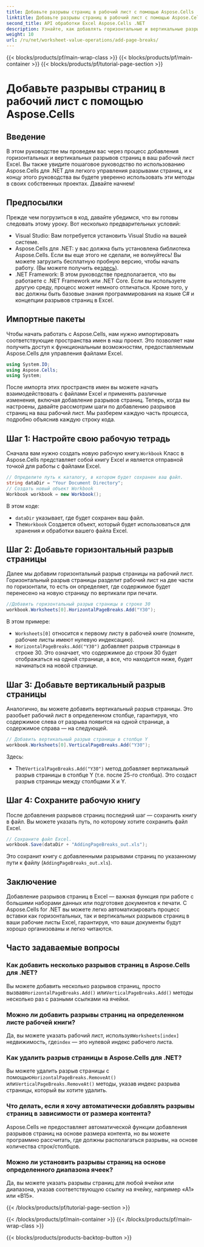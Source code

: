```yaml
---
title: Добавьте разрывы страниц в рабочий лист с помощью Aspose.Cells
linktitle: Добавьте разрывы страниц в рабочий лист с помощью Aspose.Cells
second_title: API обработки Excel Aspose.Cells .NET
description: Узнайте, как добавлять горизонтальные и вертикальные разрывы страниц в Excel с помощью Aspose.Cells для .NET с помощью этого пошагового руководства. Сделайте свои файлы Excel удобными для печати.
weight: 10
url: /ru/net/worksheet-value-operations/add-page-breaks/
---
```


{{< blocks/products/pf/main-wrap-class >}}
{{< blocks/products/pf/main-container >}}
{{< blocks/products/pf/tutorial-page-section >}}

# Добавьте разрывы страниц в рабочий лист с помощью Aspose.Cells

## Введение
В этом руководстве мы проведем вас через процесс добавления горизонтальных и вертикальных разрывов страниц в ваш рабочий лист Excel. Вы также увидите пошаговое руководство по использованию Aspose.Cells для .NET для легкого управления разрывами страниц, и к концу этого руководства вы будете уверенно использовать эти методы в своих собственных проектах. Давайте начнем!
## Предпосылки
Прежде чем погрузиться в код, давайте убедимся, что вы готовы следовать этому уроку. Вот несколько предварительных условий:
- Visual Studio: Вам потребуется установить Visual Studio на вашей системе.
-  Aspose.Cells для .NET: у вас должна быть установлена библиотека Aspose.Cells. Если вы еще этого не сделали, не волнуйтесь! Вы можете загрузить бесплатную пробную версию, чтобы начать работу. (Вы можете получить ее[здесь](https://releases.aspose.com/cells/net/)).
- .NET Framework: В этом руководстве предполагается, что вы работаете с .NET Framework или .NET Core. Если вы используете другую среду, процесс может немного отличаться.
Кроме того, у вас должны быть базовые знания программирования на языке C# и концепции разрывов страниц в Excel.
## Импортные пакеты
Чтобы начать работать с Aspose.Cells, нам нужно импортировать соответствующие пространства имен в наш проект. Это позволяет нам получить доступ к функциональным возможностям, предоставляемым Aspose.Cells для управления файлами Excel.
```csharp
using System.IO;
using Aspose.Cells;
using System;
```
После импорта этих пространств имен вы можете начать взаимодействовать с файлами Excel и применять различные изменения, включая добавление разрывов страниц.
Теперь, когда вы настроены, давайте рассмотрим шаги по добавлению разрывов страниц на ваш рабочий лист. Мы разберем каждую часть процесса, подробно объяснив каждую строку кода.
## Шаг 1: Настройте свою рабочую тетрадь
 Сначала вам нужно создать новую рабочую книгу.`Workbook` Класс в Aspose.Cells представляет собой книгу Excel и является отправной точкой для работы с файлами Excel.
```csharp
// Определите путь к каталогу, в котором будет сохранен ваш файл.
string dataDir = "Your Document Directory";
// Создать новый объект Workbook
Workbook workbook = new Workbook();
```
В этом коде:
- `dataDir` указывает, где будет сохранен ваш файл.
-  The`Workbook` Создается объект, который будет использоваться для хранения и обработки вашего файла Excel.
## Шаг 2: Добавьте горизонтальный разрыв страницы
Далее мы добавим горизонтальный разрыв страницы на рабочий лист. Горизонтальный разрыв страницы разделит рабочий лист на две части по горизонтали, то есть он определяет, где содержимое будет перенесено на новую страницу по вертикали при печати.
```csharp
//Добавить горизонтальный разрыв страницы в строке 30
workbook.Worksheets[0].HorizontalPageBreaks.Add("Y30");
```
В этом примере:
- `Worksheets[0]` относится к первому листу в рабочей книге (помните, рабочие листы имеют нулевую индексацию).
- `HorizontalPageBreaks.Add("Y30")` добавляет разрыв страницы в строке 30. Это означает, что содержимое до строки 30 будет отображаться на одной странице, а все, что находится ниже, будет начинаться на новой странице.
## Шаг 3: Добавьте вертикальный разрыв страницы
Аналогично, вы можете добавить вертикальный разрыв страницы. Это разобьет рабочий лист в определенном столбце, гарантируя, что содержимое слева от разрыва появится на одной странице, а содержимое справа — на следующей.
```csharp
// Добавить вертикальный разрыв страницы в столбце Y
workbook.Worksheets[0].VerticalPageBreaks.Add("Y30");
```
Здесь:
-  The`VerticalPageBreaks.Add("Y30")` метод добавляет вертикальный разрыв страницы в столбце Y (т.е. после 25-го столбца). Это создаст разрыв страницы между столбцами X и Y.
## Шаг 4: Сохраните рабочую книгу
После добавления разрывов страниц последний шаг — сохранить книгу в файл. Вы можете указать путь, по которому хотите сохранить файл Excel.
```csharp
// Сохраните файл Excel.
workbook.Save(dataDir + "AddingPageBreaks_out.xls");
```
Это сохранит книгу с добавленными разрывами страниц по указанному пути к файлу (`AddingPageBreaks_out.xls`).
## Заключение
Добавление разрывов страниц в Excel — важная функция при работе с большими наборами данных или подготовке документов к печати. С Aspose.Cells for .NET вы можете легко автоматизировать процесс вставки как горизонтальных, так и вертикальных разрывов страниц в ваши рабочие листы Excel, гарантируя, что ваши документы будут хорошо организованы и легко читаются.
## Часто задаваемые вопросы
### Как добавить несколько разрывов страниц в Aspose.Cells для .NET?
 Вы можете добавить несколько разрывов страниц, просто вызвав`HorizontalPageBreaks.Add()` или`VerticalPageBreaks.Add()` методы несколько раз с разными ссылками на ячейки.
### Можно ли добавить разрывы страниц на определенном листе рабочей книги?
 Да, вы можете указать рабочий лист, используя`Worksheets[index]` недвижимость, где`index` — это нулевой индекс рабочего листа.
### Как удалить разрыв страницы в Aspose.Cells для .NET?
 Вы можете удалить разрыв страницы с помощью`HorizontalPageBreaks.RemoveAt()` или`VerticalPageBreaks.RemoveAt()` методы, указав индекс разрыва страницы, который вы хотите удалить.
### Что делать, если я хочу автоматически добавлять разрывы страниц в зависимости от размера контента?
Aspose.Cells не предоставляет автоматической функции добавления разрывов страниц на основе размера контента, но вы можете программно рассчитать, где должны располагаться разрывы, на основе количества строк/столбцов.
### Можно ли установить разрывы страниц на основе определенного диапазона ячеек?
Да, вы можете указать разрывы страниц для любой ячейки или диапазона, указав соответствующую ссылку на ячейку, например «A1» или «B15».

{{< /blocks/products/pf/tutorial-page-section >}}

{{< /blocks/products/pf/main-container >}}
{{< /blocks/products/pf/main-wrap-class >}}

{{< blocks/products/products-backtop-button >}}
